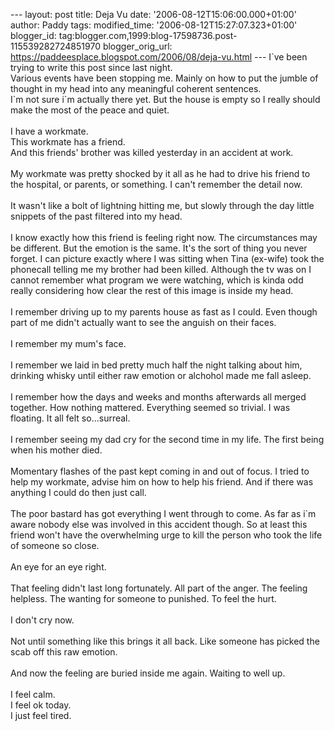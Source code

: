 \-\-- layout: post title: Deja Vu date:
\'2006-08-12T15:06:00.000+01:00\' author: Paddy tags: modified\_time:
\'2006-08-12T15:27:07.323+01:00\' blogger\_id:
tag:blogger.com,1999:blog-17598736.post-115539282724851970
blogger\_orig\_url:
https://paddeesplace.blogspot.com/2006/08/deja-vu.html \-\-- I\`ve been
trying to write this post since last night.\
Various events have been stopping me. Mainly on how to put the jumble of
thought in my head into any meaningful coherent sentences.\
I\`m not sure i\`m actually there yet. But the house is empty so I
really should make the most of the peace and quiet.\
\
I have a workmate.\
This workmate has a friend.\
And this friends\' brother was killed yesterday in an accident at work.\
\
My workmate was pretty shocked by it all as he had to drive his friend
to the hospital, or parents, or something. I can\'t remember the detail
now.\
\
It wasn\'t like a bolt of lightning hitting me, but slowly through the
day little snippets of the past filtered into my head.\
\
I know exactly how this friend is feeling right now. The circumstances
may be different. But the emotion is the same. It\'s the sort of thing
you never forget. I can picture exactly where I was sitting when Tina
(ex-wife) took the phonecall telling me my brother had been killed.
Although the tv was on I cannot remember what program we were watching,
which is kinda odd really considering how clear the rest of this image
is inside my head.\
\
I remember driving up to my parents house as fast as I could. Even
though part of me didn\'t actually want to see the anguish on their
faces.\
\
I remember my mum\'s face.\
\
I remember we laid in bed pretty much half the night talking about him,
drinking whisky until either raw emotion or alchohol made me fall
asleep.\
\
I remember how the days and weeks and months afterwards all merged
together. How nothing mattered. Everything seemed so trivial. I was
floating. It all felt so\...surreal.\
\
I remember seeing my dad cry for the second time in my life. The first
being when his mother died.\
\
Momentary flashes of the past kept coming in and out of focus. I tried
to help my workmate, advise him on how to help his friend. And if there
was anything I could do then just call.\
\
The poor bastard has got everything I went through to come. As far as
i\`m aware nobody else was involved in this accident though. So at least
this friend won\'t have the overwhelming urge to kill the person who
took the life of someone so close.\
\
An eye for an eye right.\
\
That feeling didn\'t last long fortunately. All part of the anger. The
feeling helpless. The wanting for someone to punished. To feel the
hurt.\
\
I don\'t cry now.\
\
Not until something like this brings it all back. Like someone has
picked the scab off this raw emotion.\
\
And now the feeling are buried inside me again. Waiting to well up.\
\
I feel calm.\
I feel ok today.\
I just feel tired.
